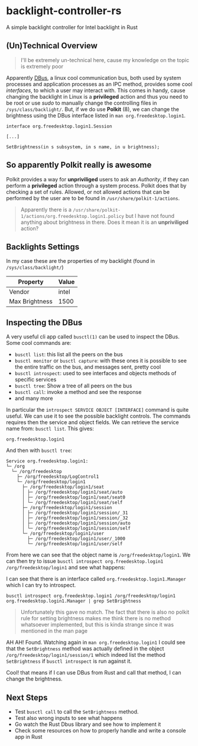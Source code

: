 # backlight-controller-rs
A simple backlight controller for Intel backlight in Rust

## (Un)Technical Overview
> I'll be extremely un-technical here, cause my knowledge on the topic is extremely poor

Apparently [DBus](https://freedesktop.org/wiki/Software/dbus/), a linux cool communication bus, both used by system processes and application processes as an IPC method, provides some cool *interfaces*, to which a user may interact with. This comes in handy, cause
changing the backlight in Linux is a **privileged** action and thus you need to be root or use *sudo* to manually change the controlling 
files in `/sys/class/backlight/`. But, if we do use **Polkit** (8), we can change the brightness using the DBus interface listed in ```man org.freedesktop.login1```.

```
interface org.freedesktop.login1.Session

[...]

SetBrightness(in s subsystem, in s name, in u brightness);
```

## So apparently Polkit really is awesome
Polkit provides a way for **unpriviliged** users to ask an *Authority*, if they can perform a **privileged** action through a system process.
Polkit does that by checking a set of rules. Allowed, or not allowed actions that can be performed by the user are to be found in 
`/usr/share/polkit-1/actions`.

> Apparently there is a ```/usr/share/polkit-1/actions/org.freedesktop.login1.policy``` but I have
> not found anything about brightness in there. Does it mean it is an **unpriviliged** action?


## Backlights Settings
In my case these are the properties of my backlight (found in `/sys/class/backlight/`)

| Property | Value |
| -------- | ----- |
| Vendor | intel |
| Max Brightness | 1500 |

## Inspecting the DBus

A very useful cli app called `busctl(1)` can be used to inspect the DBus. Some cool commands are:

- ```busctl list```: this list all the peers on the bus
- ```busctl monitor``` or ```busctl capture```: with these ones it is possible to see the entire traffic on the bus, and messages sent, pretty cool
- ```busctl introspect```: used to see interfaces and objects methods of specific services
- ```busctl tree```: Show a tree of all peers on the bus
- ```busctl call```: invoke a method and see the response
- and many more

In particular the `introspect SERVICE OBJECT [INTERFACE]` command is quite useful. We can use it to see the possible backlight controls.
The commands requires then the service and object fields. We can retrieve the service name from:
`busctl list`.
This gives:
```
org.freedesktop.login1
```
And then with `busctl tree`:
```
Service org.freedesktop.login1:
└─ /org
  └─ /org/freedesktop
    ├─ /org/freedesktop/LogControl1
    └─ /org/freedesktop/login1
      ├─ /org/freedesktop/login1/seat
      │ ├─ /org/freedesktop/login1/seat/auto
      │ ├─ /org/freedesktop/login1/seat/seat0
      │ └─ /org/freedesktop/login1/seat/self
      ├─ /org/freedesktop/login1/session
      │ ├─ /org/freedesktop/login1/session/_31
      │ ├─ /org/freedesktop/login1/session/_32
      │ ├─ /org/freedesktop/login1/session/auto
      │ └─ /org/freedesktop/login1/session/self
      └─ /org/freedesktop/login1/user
        ├─ /org/freedesktop/login1/user/_1000
        └─ /org/freedesktop/login1/user/self
```

From here we can see that the object name is `/org/freedesktop/login1`.
We can then try to issue `busctl introspect org.freedesktop.login1 /org/freedesktop/login1` and see what happens:

I can see that there is an interface called ```org.freedesktop.login1.Manager``` which I can try to
introspect.

```
busctl introspect org.freedesktop.login1 /org/freedesktop/login1 org.freedesktop.login1.Manager | grep SetBrightness
```

> Unfortunately this gave no match. The fact that there is also no polkit rule for setting brightness
> makes me think there is no method whatsoever implemented, but this is kinda strange since it was
> mentioned in the man page

AH AH! Found. Watching again in `man org.freedesktop.login1` I could see that the
`SetBrightness` method was actually defined in the object `/org/freedesktop/login1/session/1`
which indeed list the method `SetBrightness` if `busctl introspect` is run against it.

Cool! that means if I can use DBus from Rust and call that method, I can change the
brightness.

## Next Steps

- Test `busctl call` to call the `SetBrightness` method.
- Test also wrong inputs to see what happens
- Go watch the Rust Dbus library and see how to implement it
- Check some resources on how to properly handle and write a console app in Rust
